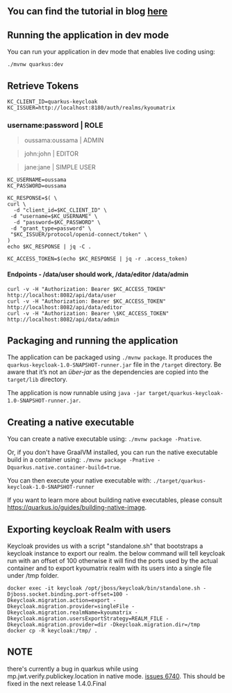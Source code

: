 ## You can find the tutorial in blog [here](https://kyouuma.blogspot.com/2020/04/securing-apis-from-theory-to-practice.html)
## Running the application in dev mode

You can run your application in dev mode that enables live coding using:

```
./mvnw quarkus:dev
```

## Retrieve Tokens

```
KC_CLIENT_ID=quarkus-keycloak
KC_ISSUER=http://localhost:8180/auth/realms/kyoumatrix
```

### username:password | ROLE

> oussama:oussama | ADMIN

> john:john | EDITOR

> jane:jane | SIMPLE USER

```
KC_USERNAME=oussama
KC_PASSWORD=oussama

KC_RESPONSE=$( \
curl \
  -d "client_id=$KC_CLIENT_ID" \
 -d "username=$KC_USERNAME" \
  -d "password=$KC_PASSWORD" \
 -d "grant_type=password" \
 "$KC_ISSUER/protocol/openid-connect/token" \
)
echo $KC_RESPONSE | jq -C .

KC_ACCESS_TOKEN=$(echo $KC_RESPONSE | jq -r .access_token)
```

#### Endpoints - /data/user should work, /data/editor /data/admin

```
curl -v -H "Authorization: Bearer $KC_ACCESS_TOKEN" http://localhost:8082/api/data/user
curl -v -H "Authorization: Bearer $KC_ACCESS_TOKEN" http://localhost:8082/api/data/editor
curl -v -H "Authorization: Bearer \$KC_ACCESS_TOKEN" http://localhost:8082/api/data/admin
```

## Packaging and running the application

The application can be packaged using `./mvnw package`.
It produces the `quarkus-keycloak-1.0-SNAPSHOT-runner.jar` file in the `/target` directory.
Be aware that it’s not an _über-jar_ as the dependencies are copied into the `target/lib` directory.

The application is now runnable using `java -jar target/quarkus-keycloak-1.0-SNAPSHOT-runner.jar`.

## Creating a native executable

You can create a native executable using: `./mvnw package -Pnative`.

Or, if you don't have GraalVM installed, you can run the native executable build in a container using: `./mvnw package -Pnative -Dquarkus.native.container-build=true`.

You can then execute your native executable with: `./target/quarkus-keycloak-1.0-SNAPSHOT-runner`

If you want to learn more about building native executables, please consult https://quarkus.io/guides/building-native-image.


## Exporting keycloak Realm with users

Keycloak provides us with a script "standalone.sh" that bootstraps a keycloak instance to export our realm. the below command will tell keycloak
run with an offset of 100 otherwise it will find the ports used by the actual container and to export kyoumatrix realm with its users into a single file under /tmp folder.
```$xslt
docker exec -it keycloak /opt/jboss/keycloak/bin/standalone.sh -Djboss.socket.binding.port-offset=100 -Dkeycloak.migration.action=export -Dkeycloak.migration.provider=singleFile -Dkeycloak.migration.realmName=kyoumatrix -Dkeycloak.migration.usersExportStrategy=REALM_FILE -Dkeycloak.migration.provider=dir -Dkeycloak.migration.dir=/tmp
docker cp -R keycloak:/tmp/ .
```
## NOTE
there's currently a bug in quarkus while using mp.jwt.verify.publickey.location in native mode. [issues 6740](https://github.com/quarkusio/quarkus/issues/6740). This should be fixed in the next release 1.4.0.Final
